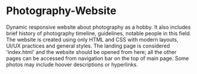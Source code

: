 # Photography-Website
Dynamic responsive website about photography as a hobby. It also includes brief history of photography timeline, guidelines, notable people in this field.
The website is created using only HTML and CSS with modern layouts, UI/UX practices and general styles. The landing page is considered 'index.html' and the website should be opened from here; all the other pages can be accessed from navigation bar on the top of main page. Some photos may include hoover descriptions or hyperlinks.
